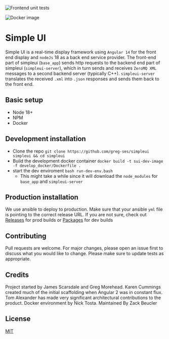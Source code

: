 
![Frontend unit tests](https://github.com/greg-ses/simpleui/actions/workflows/frontend_tests.yml/badge.svg?event=push&branch=improve-testing)

![Docker image](https://github.com/greg-ses/simpleui/actions/workflows/dockerimage.yml/badge.svg)




# Simple UI

Simple UI is a real-time display framework using `Angular 14` for the front end display
and `nodeJs` 18 as a back end service provider.  The front-end part of simpleui (`base_app`)
sends http requests to the backend end part of simpleui (`simpleui-server`), which in turn
sends and receives `ZeroMQ XML` messages to a second backend server (typically C++).
`simpleui-server` translates the received `.xml` into `.json` responses and sends them
back to the front end.

## Basic setup
- Node 18+
- NPM
- Docker
## Development installation
- Clone the repo `git clone https://github.com/greg-ses/simpleui simpleui && cd simpleui`
- Build the development docker container `docker build -t sui-dev-image -f develop_docker/Dockerfile .`
- start the dev enviroment `bash run-dev-env.bash`
    - This might take a while since it will download the `node_modules` for `base_app` and `simpleui-server`
## Production installation
We use ansible to deploy to production. Make sure that your ansible `yml` file is pointing to the correct release URL. If you are not sure, check out [Releases](https://github.com/greg-ses/simpleui/releases) for prod builds or [Packages](https://github.com/greg-ses/simpleui/pkgs/container/simpleui) for dev builds
## Contributing

Pull requests are welcome. For major changes, please open an issue first to discuss what you would like to change. Please make sure to update tests as appropriate.

## Credits

Project started by James Scarsdale and Greg Morehead. Karen Cummings created much of the initial
scaffolding when Angular 2 was in constant flux. Tom Alexander has made very significant
architectural contributions to the product. Docker environment by Nick Tosta. Maintained By Zack Beucler
## License

[MIT](https://choosealicense.com/licenses/mit/)

